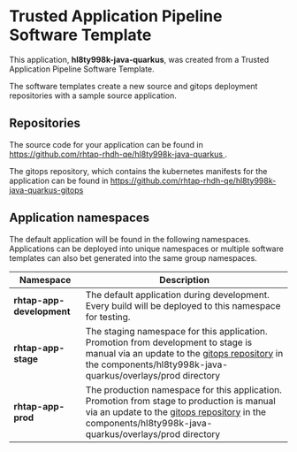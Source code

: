 # Trusted Application Pipeline Software Template

This application, **hl8ty998k-java-quarkus**, was created from a Trusted Application Pipeline Software Template.

The software templates create a new source and gitops deployment repositories with a sample source application. 

## Repositories

The source code for your application can be found in [https://github.com/rhtap-rhdh-qe/hl8ty998k-java-quarkus ](https://github.com/rhtap-rhdh-qe/hl8ty998k-java-quarkus ).
 
The gitops repository, which contains the kubernetes manifests for the application can be found in 
[https://github.com/rhtap-rhdh-qe/hl8ty998k-java-quarkus-gitops ](https://github.com/rhtap-rhdh-qe/hl8ty998k-java-quarkus-gitops ) 

## Application namespaces 

The default application will be found in the following namespaces. Applications can be deployed into unique namespaces or multiple software templates can also bet generated into the same group namespaces.  

|  Namespace   |  Description   |  
| -------- | -------- |   
| **rhtap-app-development** | The default application during development. Every build will be deployed to this namespace for testing. | 
| **rhtap-app-stage** | The staging namespace for this application. Promotion from development to stage is manual via an update to the [gitops repository](https://github.com/rhtap-rhdh-qe/hl8ty998k-java-quarkus-gitops ) in the components/hl8ty998k-java-quarkus/overlays/prod directory |  
| **rhtap-app-prod** | The production namespace for this application. Promotion from stage to production is manual via an update to the [gitops repository](https://github.com/rhtap-rhdh-qe/hl8ty998k-java-quarkus-gitops ) in the components/hl8ty998k-java-quarkus/overlays/prod directory | 